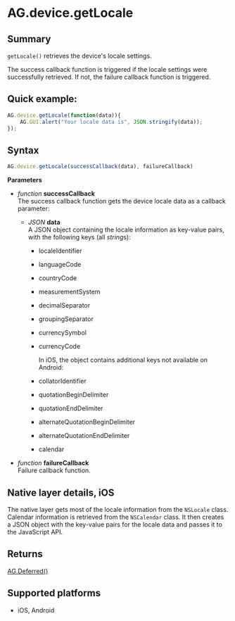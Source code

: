 # AG.device.getLocale

## Summary
`getLocale()` retrieves the device's locale settings.

The success callback function is triggered if the locale settings were successfully retrieved. If not, the failure callback function is triggered.

## Quick example:
```javascript
AG.device.getLocale(function(data)){
    AG.GUI.alert("Your locale data is", JSON.stringify(data));
});
```

## Syntax
```javascript
AG.device.getLocale(successCallback(data), failureCallback)
```

**Parameters**

* *function* **successCallback**<br>
  The success callback function gets the device locale data as a callback parameter:
    * *JSON* **data**<br>
        A JSON object containing the locale information as key-value pairs, with the following keys (all *string*s):
        * localeIdentifier
        * languageCode
        * countryCode
        * measurementSystem
        * decimalSeparator
        * groupingSeparator
        * currencySymbol
        * currencyCode

            In iOS, the object contains additional keys not available on Android:
        * collatorIdentifier 
        * quotationBeginDelimiter
        * quotationEndDelimiter
        * alternateQuotationBeginDelimiter
        * alternateQuotationEndDelimiter
        * calendar

* *function* **failureCallback**<br>
  Failure callback function.
  
## Native layer details, iOS

The native layer gets most of the locale information from the `NSLocale` class. Calendar information is retrieved from the `NSCalendar` class. It then creates a JSON object with the key-value pairs for the locale data and passes it to the JavaScript API.

## Returns
[AG.Deferred()](../../Deferred/Deferred.md)

## Supported platforms
* iOS, Android